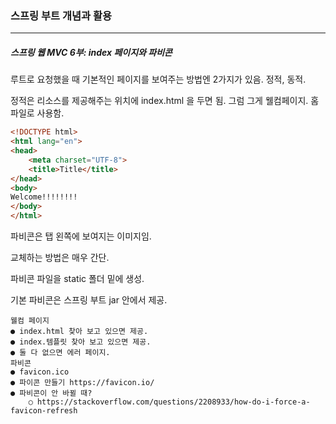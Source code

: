 <h3>스프링 부트 개념과 활용</h3>
<hr/>
<h5>스프링 웹 MVC 6부: index 페이지와 파비콘</h5>

루트로 요청했을 때 기본적인 페이지를 보여주는 방법엔 2가지가 있음. 정적, 동적.

정적은 리소스를 제공해주는 위치에 index.html 을 두면 됨. 그럼 그게 웰컴페이지. 홈파일로 사용함.

```html
<!DOCTYPE html>
<html lang="en">
<head>
    <meta charset="UTF-8">
    <title>Title</title>
</head>
<body>
Welcome!!!!!!!!
</body>
</html>
```

파비콘은 탭 왼쪽에 보여지는 이미지임.

교체하는 방법은 매우 간단.

파비콘 파일을 static 폴더 밑에 생성.

기본 파비콘은 스프링 부트 jar 안에서 제공.

```text
웰컴 페이지
● index.html 찾아 보고 있으면 제공.
● index.템플릿 찾아 보고 있으면 제공.
● 둘 다 없으면 에러 페이지.
파비콘
● favicon.ico
● 파이콘 만들기 https://favicon.io/
● 파비콘이 안 바뀔 때?
	○ https://stackoverflow.com/questions/2208933/how-do-i-force-a-favicon-refresh
```

